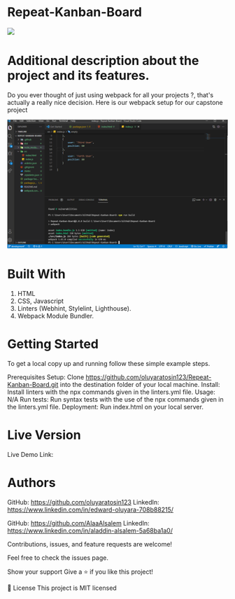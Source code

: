 # Repeat-Kanban-Board
![](https://img.shields.io/badge/Microverse-blueviolet)

# Additional description about the project and its features.
Do you ever thought of just using webpack for all your projects ?, that's actually a really nice decision. Here is our webpack setup for our capstone project

![](/src/assets/setup.PNG)

# Built With
  1. HTML
  2. CSS, Javascript
  3. Linters (Webhint, Stylelint, Lighthouse).
  4. Webpack Module Bundler.

# Getting Started

To get a local copy up and running follow these simple example steps.

Prerequisites
Setup: Clone https://github.com/oluyaratosin123/Repeat-Kanban-Board.git into the destination folder of your local machine.
Install: Install linters with the npx commands given in the linters.yml file.
Usage: N/A
Run tests: Run syntax tests with the use of the npx commands given in the linters.yml file.
Deployment: Run index.html on your local server.

# Live Version
Live Demo Link: 

# Authors

GitHub: https://github.com/oluyaratosin123
LinkedIn: https://www.linkedin.com/in/edward-oluyara-708b88215/

GitHub: https://github.com/AlaaAlsalem
LinkedIn: https://www.linkedin.com/in/aladdin-alsalem-5a68ba1a0/

Contributions, issues, and feature requests are welcome!

Feel free to check the issues page.

Show your support
Give a ⭐️ if you like this project!

📝 License
This project is MIT licensed
